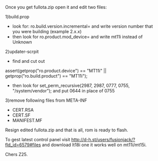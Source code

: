 Once you get fullota.zip open it and edit two files:

1)build.prop
- look for: ro.build.version.incremental= and write version number that you were building (example 2.x.x)
- then look for ro.product.mod_device= and write mt11i instead of Unknown

2)updater-scrpit
- find and cut out

assert(getprop("ro.product.device") == "MT11i" ||
       getprop("ro.build.product") == "MT11i");
- then look for set_perm_recursive(2987, 2987, 0777, 0755, "/system/vendor"); and put 0644 in place of 0755

3)remove following files from META-INF
- CERT.RSA
- CERT.SF
- MANIFEST.MF

Resign edited fullota.zip and that is all, rom is ready to flash.

To gest latest control panel visit http://d-h.st/users/fusionjack/?fld_id=6579#files and download lt18i one it works well on mt11i/mt15i.

Chers Z25.
